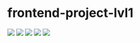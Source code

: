 # frontend-project-lvl1

<a href="https://codeclimate.com/github/codeclimate/codeclimate/maintainability"><img src="https://api.codeclimate.com/v1/badges/a99a88d28ad37a79dbf6/maintainability" /></a>
<a href="https://codeclimate.com/github/codeclimate/codeclimate/test_coverage"><img src="https://api.codeclimate.com/v1/badges/a99a88d28ad37a79dbf6/test_coverage" /></a>
<img src="https://travis-ci.com/et-code/frontend-project-lvl1.svg?branch=master" />
<a href="https://asciinema.org/a/tmiQJ4oEegxTxDol9DbsXlyI1" target="_blank"><img src="https://asciinema.org/a/tmiQJ4oEegxTxDol9DbsXlyI1.svg" /></a>
<a href="https://asciinema.org/a/JFX0VEbIldFtZpLXypnmAD1EL" target="_blank"><img src="https://asciinema.org/a/JFX0VEbIldFtZpLXypnmAD1EL.svg" /></a>